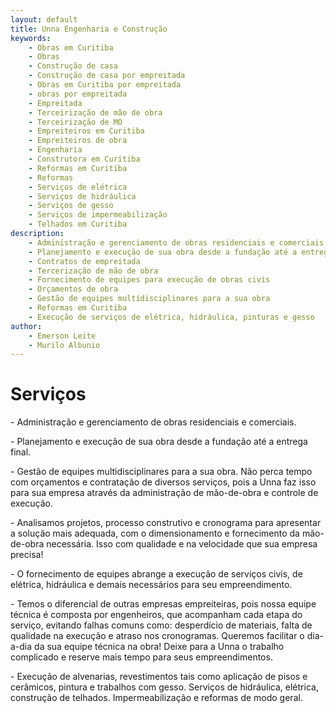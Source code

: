 ```yaml
---
layout: default
title: Unna Engenharia e Construção
keywords:
    - Obras em Curitiba
    - Obras
    - Construção de casa
    - Construção de casa por empreitada
    - Obras em Curitiba por empreitada
    - obras por empreitada
    - Empreitada
    - Terceirização de mão de obra
    - Terceirização de MO
    - Empreiteiros em Curitiba
    - Empreiteiros de obra
    - Engenharia
    - Construtora em Curitiba
    - Reformas em Curitiba
    - Reformas
    - Serviços de elétrica
    - Serviços de hidráulica
    - Serviços de gesso
    - Serviços de impermeabilização
    - Telhados em Curitiba
description: 
    - Administração e gerenciamento de obras residenciais e comerciais
    - Planejamento e execução de sua obra desde a fundação até a entrega final
    - Contratos de empreitada
    - Tercerização de mão de obra
    - Fornecimento de equipes para execução de obras civis
    - Orçamentos de obra
    - Gestão de equipes multidisciplinares para a sua obra
    - Reformas em Curitiba
    - Execução de serviços de elétrica, hidráulica, pinturas e gesso
author:
    - Emerson Leite
    - Murilo Albunio
---
```


# Serviços

<p class="service-description">- Administração e gerenciamento de obras residenciais e comerciais.</p>
<p class="service-description">- Planejamento e execução de sua obra desde a fundação até a entrega final.</p>
<p class="service-description">- Gestão de equipes multidisciplinares para a sua obra. Não perca tempo com orçamentos e contratação de diversos serviços, pois a Unna faz isso para sua empresa através da administração de mão-de-obra e controle de execução.</p>
<p class="service-description">- Analisamos projetos, processo construtivo e cronograma para apresentar a solução mais adequada, com o dimensionamento e fornecimento da mão-de-obra necessária. Isso com qualidade e na velocidade que sua empresa precisa!</p>
<p class="service-description" >- O fornecimento de equipes abrange a execução de serviços civis, de elétrica, hidráulica e demais necessários para seu empreendimento.</p>
<p class="service-description">- Temos o diferencial de outras empresas empreiteiras, pois nossa equipe técnica é composta por engenheiros, que acompanham cada etapa do serviço, evitando falhas comuns como: desperdício de materiais, falta de qualidade na execução e atraso nos cronogramas. Queremos facilitar o dia-a-dia da sua equipe técnica na obra! Deixe para a Unna o trabalho complicado e reserve mais tempo para seus empreendimentos.</p>
<p class="service-description">- Execução de alvenarias, revestimentos tais como aplicação de pisos e cerâmicos, pintura e trabalhos com gesso. Serviços de hidráulica, elétrica, construção de telhados. Impermeabilização e reformas de modo geral. </p>